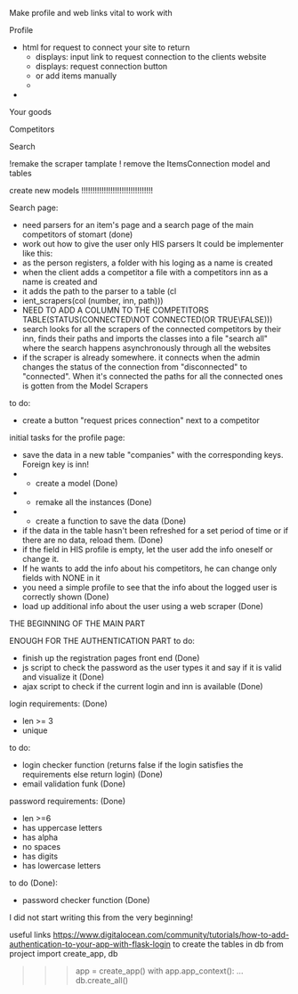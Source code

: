 Make profile and web links vital to work with


Profile
 - html for request to connect your site to return
   - displays: input link to request connection to the clients website
   - displays: request connection button
   - or add items manually
   - 
 - 

Your goods


Competitors



Search






!remake the scraper tamplate
! remove the ItemsConnection model and tables

create new models !!!!!!!!!!!!!!!!!!!!!!!!!!!!!!!!

Search page:
- need parsers for an item's page and a search page of the main competitors of stomart (done)
- work out how to give the user only HIS parsers
It could be implementer like this:
- as the person registers, a folder with his loging as a name is created
- when the client adds a competitor a file with a competitors inn as a name is created and
- it adds the path to the parser to a table (cl
- ient_scrapers(col (number, inn, path)))
- NEED TO ADD A COLUMN TO THE COMPETITORS TABLE(STATUS(CONNECTED\NOT CONNECTED(OR TRUE\FALSE)))
- search looks for all the scrapers of the connected competitors by their inn, finds their paths and imports the classes
into a file "search all" where the search happens asynchronously through all the websites
- if the scraper is already somewhere. it connects when the admin changes the status of the connection
from "disconnected" to "connected". When it's connected the paths for all the connected ones is gotten 
from the Model Scrapers




to do:
- create a button "request prices connection" next to a competitor

initial tasks for the profile page:
- save the data in a new table "companies" with the corresponding keys. Foreign key is inn!
- - create a model (Done)
- - remake all the instances (Done)
- - create a function to save the data (Done)
- if the data in the table hasn't been refreshed for a set period of time or if there are no data, reload them. (Done)
- if the field in HIS profile is empty, let the user add the info oneself or change it.
- If he wants to add the info about his competitors, he can change only fields with NONE in it
- you need a simple profile to see that the info about the logged user is correctly shown (Done)
- load up additional info about the user using a web scraper (Done)


THE BEGINNING OF THE MAIN PART

ENOUGH FOR THE AUTHENTICATION PART 
to do:
- finish up the registration pages front end (Done)
- js script to check the password as the user types it and say if it is valid and visualize it (Done)
- ajax script to check if the current login and inn is available (Done)

login requirements: (Done)
- len >= 3
- unique

to do:
- login checker function (returns false if the login satisfies the requirements else return login) (Done)
- email validation funk (Done)


password requirements: (Done)
- len >=6
- has uppercase letters 
- has alpha
- no spaces
- has digits 
- has lowercase letters

to do (Done):
- password checker function (Done)

I did not start writing this from the very beginning!

useful links
https://www.digitalocean.com/community/tutorials/how-to-add-authentication-to-your-app-with-flask-login
to create the tables in db
from project import create_app, db                                
>>> app = create_app()
>>> with app.app_context():
...     db.create_all()

